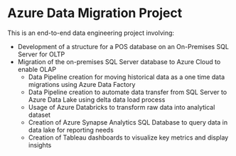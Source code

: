 # Azure Data Migration Project
This is an end-to-end data engineering project involving:
- Development of a structure for a POS database on an On-Premises SQL Server for OLTP
- Migration of the on-premises SQL Server database to Azure Cloud to enable OLAP
  - Data Pipeline creation for moving historical data as a one time data migrations using Azure Data Factory
  - Data Pipeline creation to automate data transfer from SQL Server to Azure Data Lake using delta data load process
  - Usage of Azure Databricks to transform raw data into analytical dataset
  - Creation of Azure Synapse Analytics SQL Database to query data in data lake for reporting needs
  - Creation of Tableau dashboards to visualize key metrics and display insights
 
    
